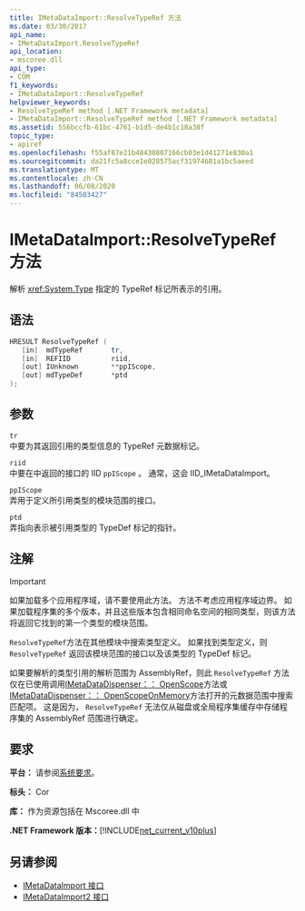 ```yaml
---
title: IMetaDataImport::ResolveTypeRef 方法
ms.date: 03/30/2017
api_name:
- IMetaDataImport.ResolveTypeRef
api_location:
- mscoree.dll
api_type:
- COM
f1_keywords:
- IMetaDataImport::ResolveTypeRef
helpviewer_keywords:
- ResolveTypeRef method [.NET Framework metadata]
- IMetaDataImport::ResolveTypeRef method [.NET Framework metadata]
ms.assetid: 556bccfb-61bc-4761-b1d5-de4b1c18a38f
topic_type:
- apiref
ms.openlocfilehash: f55af87e21b48430807166cb03e1d41271e830a1
ms.sourcegitcommit: da21fc5a8cce1e028575acf31974681a1bc5aeed
ms.translationtype: MT
ms.contentlocale: zh-CN
ms.lasthandoff: 06/08/2020
ms.locfileid: "84503427"
---
```

# <a name="imetadataimportresolvetyperef-method"></a>IMetaDataImport::ResolveTypeRef 方法
解析 <xref:System.Type> 指定的 TypeRef 标记所表示的引用。  
  
## <a name="syntax"></a>语法  
  
```cpp  
HRESULT ResolveTypeRef (  
   [in]  mdTypeRef       tr,  
   [in]  REFIID          riid,  
   [out] IUnknown        **ppIScope,  
   [out] mdTypeDef       *ptd  
);  
```  
  
## <a name="parameters"></a>参数  
 `tr`  
 中要为其返回引用的类型信息的 TypeRef 元数据标记。  
  
 `riid`  
 中要在中返回的接口的 IID `ppIScope` 。 通常，这会 IID_IMetaDataImport。  
  
 `ppIScope`  
 弄用于定义所引用类型的模块范围的接口。  
  
 `ptd`  
 弄指向表示被引用类型的 TypeDef 标记的指针。  
  
## <a name="remarks"></a>注解  
  
> [!IMPORTANT]
> 如果加载多个应用程序域，请不要使用此方法。 方法不考虑应用程序域边界。 如果加载程序集的多个版本，并且这些版本包含相同命名空间的相同类型，则该方法将返回它找到的第一个类型的模块范围。  
  
 `ResolveTypeRef`方法在其他模块中搜索类型定义。 如果找到类型定义，则 `ResolveTypeRef` 返回该模块范围的接口以及该类型的 TypeDef 标记。  
  
 如果要解析的类型引用的解析范围为 AssemblyRef，则此 `ResolveTypeRef` 方法仅在已使用调用[IMetaDataDispenser：： OpenScope](imetadatadispenser-openscope-method.md)方法或[IMetaDataDispenser：： OpenScopeOnMemory](imetadatadispenser-openscopeonmemory-method.md)方法打开的元数据范围中搜索匹配项。 这是因为， `ResolveTypeRef` 无法仅从磁盘或全局程序集缓存中存储程序集的 AssemblyRef 范围进行确定。  
  
## <a name="requirements"></a>要求  
 **平台：** 请参阅[系统要求](../../get-started/system-requirements.md)。  
  
 **标头：** Cor  
  
 **库：** 作为资源包括在 Mscoree.dll 中  
  
 **.NET Framework 版本：**[!INCLUDE[net_current_v10plus](../../../../includes/net-current-v10plus-md.md)]  
  
## <a name="see-also"></a>另请参阅

- [IMetaDataImport 接口](imetadataimport-interface.md)
- [IMetaDataImport2 接口](imetadataimport2-interface.md)
